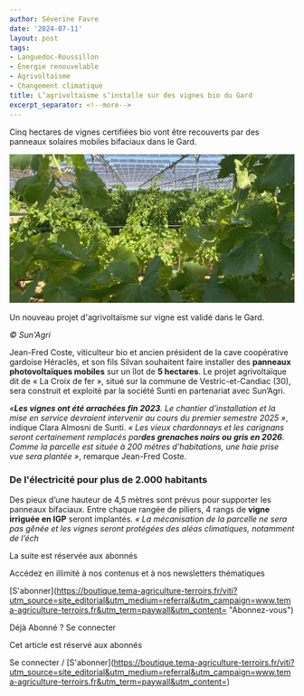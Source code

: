 ```yaml
---
author: Séverine Favre
date: '2024-07-11'
layout: post
tags:
- Languedoc-Roussillon
- Énergie renouvelable
- Agrivoltaïsme
- Changement climatique
title: L’agrivoltaïsme s’installe sur des vignes bio du Gard
excerpt_separator: <!--more-->
---
```


Cinq hectares de vignes certifiées bio vont être recouverts par des panneaux solaires mobiles bifaciaux dans le Gard. 

![agrivoltaïsme sur vigne](/assets/0549c16cbb8108ba49f2546761b9ea62.jpg)
<!--more-->


Un nouveau projet d'agrivoltaïsme sur vigne est validé dans le Gard.

_© Sun'Agri_



Jean-Fred Coste, viticulteur bio et ancien président de la cave coopérative gardoise Héraclès, et son fils Silvan souhaitent faire installer des **panneaux photovoltaïques mobiles** sur un îlot de **5 hectares**. Le projet agrivoltaïque dit de « La Croix de fer », situé sur la commune de Vestric-et-Candiac (30), sera construit et exploité par la société Sunti en partenariat avec Sun’Agri.

_«**Les vignes ont été arrachées fin 2023**. Le chantier d’installation et la mise en service devraient intervenir au cours du premier semestre 2025 »_, indique Clara Almosni de Sunti. _« Les vieux chardonnays et les carignans seront certainement remplacés par**des grenaches noirs ou gris en 2026**. Comme la parcelle est située à 200 mètres d’habitations, une haie prise vue sera plantée »_, remarque Jean-Fred Coste.

### De l'électricité pour plus de 2.000 habitants

Des pieux d’une hauteur de 4,5 mètres sont prévus pour supporter les panneaux bifaciaux. Entre chaque rangée de piliers, 4 rangs de **vigne irriguée en IGP** seront implantés. _« La mécanisation de la parcelle ne sera pas gênée et les vignes seront protégées des aléas climatiques, notamment de l’éch_

La suite est réservée aux abonnés

Accédez en illimité à nos contenus et à nos newsletters thématiques

[S'abonner](https://boutique.tema-agriculture-terroirs.fr/viti?utm_source=site_editorial&utm_medium=referral&utm_campaign=www.tema-agriculture-terroirs.fr&utm_term=paywall&utm_content=<?php echo $_SERVER\['HTTP_HOST'\].$_SERVER\['REQUEST_URI'\];?> "Abonnez-vous")

Déjà Abonné ? Se connecter

Cet article est réservé aux abonnés

Se connecter / [S'abonner](https://boutique.tema-agriculture-terroirs.fr/viti?utm_source=site_editorial&utm_medium=referral&utm_campaign=www.tema-agriculture-terroirs.fr&utm_term=paywall&utm_content=<?php echo $_SERVER\['HTTP_HOST'\].$_SERVER\['REQUEST_URI'\];?>)